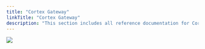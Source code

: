 ```yaml
---
title: "Cortex Gateway"
linkTitle: "Cortex Gateway"
description: "This section includes all reference documentation for Cortex Gateway APIs."
---
```


<img src="/images/work-in-progress.jpg">

